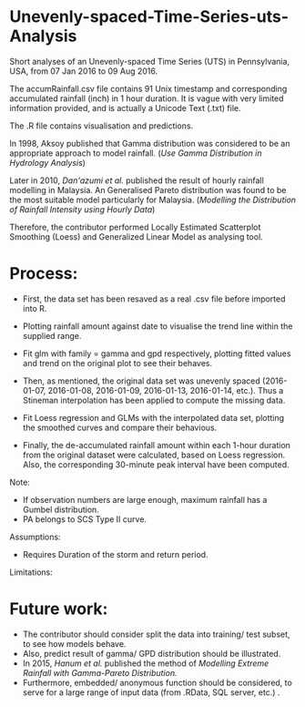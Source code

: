 # Unevenly-spaced-Time-Series-uts-Analysis
Short analyses of an Unevenly-spaced Time Series (UTS) in Pennsylvania, USA, from 07 Jan 2016 to 09 Aug 2016.

The accumRainfall.csv file contains 91 Unix timestamp and corresponding accumulated rainfall (inch) in 1 hour duration. 
It is vague with very limited information provided, and is actually a Unicode Text (.txt) file.



The .R file contains visualisation and predictions.

In 1998, Aksoy published that Gamma distribution was considered to be an appropriate approach to model rainfall. (*Use Gamma Distribution in Hydrology Analysis*)

Later in 2010, *Dan'azumi et al.* published the result of hourly rainfall modelling in Malaysia. An Generalised Pareto distribution was found to be the most suitable model particularly for Malaysia. (*Modelling the Distribution of Rainfall Intensity using Hourly Data*)

Therefore, the contributor performed Locally Estimated Scatterplot Smoothing (Loess) and Generalized Linear Model as analysing tool. 


# Process:

- First, the data set has been resaved as a real .csv file before imported into R.
- Plotting rainfall amount against date to visualise the trend line within the supplied range.
- Fit glm with family = gamma and gpd respectively, plotting fitted values and trend on the original plot to see their behaves. 

- Then, as mentioned, the original data set was unevenly spaced (2016-01-07, 2016-01-08, 2016-01-09, 2016-01-13, 2016-01-14, etc.). Thus a Stineman interpolation has been applied to compute the missing data.
- Fit Loess regression and GLMs with the interpolated data set, plotting the smoothed curves and compare their behavious.


- Finally, the de-accumulated rainfall amount within each 1-hour duration from the original dataset were calculated, based on Loess regression. Also, the corresponding 30-minute peak interval have been computed.




Note:
- If observation numbers are large enough, maximum rainfall has a Gumbel distribution.
- PA belongs to SCS Type II curve.

Assumptions:
- Requires Duration of the storm and return period.


Limitations:


# Future work:
- The contributor should consider split the data into training/ test subset, to see how models behave.
- Also, predict result of gamma/ GPD distribution should be illustrated.
- In 2015, *Hanum et al.* published the method of *Modelling Extreme Rainfall with Gamma-Pareto Distribution.*
- Furthermore, embedded/ anonymous function should be considered, to serve for a large range of input data (from .RData, SQL server, etc.) .

